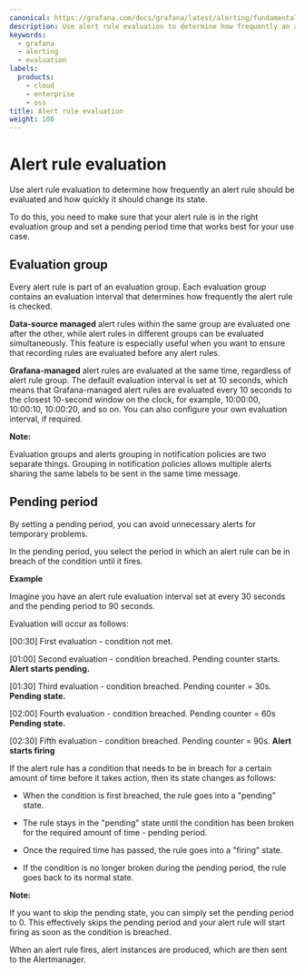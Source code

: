```yaml
---
canonical: https://grafana.com/docs/grafana/latest/alerting/fundamentals/alert-rules/rule-evaluation/
description: Use alert rule evaluation to determine how frequently an alert rule should be evaluated and how quickly it should change its state
keywords:
  - grafana
  - alerting
  - evaluation
labels:
  products:
    - cloud
    - enterprise
    - oss
title: Alert rule evaluation
weight: 108
---
```


# Alert rule evaluation

Use alert rule evaluation to determine how frequently an alert rule should be evaluated and how quickly it should change its state.

To do this, you need to make sure that your alert rule is in the right evaluation group and set a pending period time that works best for your use case.

## Evaluation group

Every alert rule is part of an evaluation group. Each evaluation group contains an evaluation interval that determines how frequently the alert rule is checked.

**Data-source managed** alert rules within the same group are evaluated one after the other, while alert rules in different groups can be evaluated simultaneously. This feature is especially useful when you want to ensure that recording rules are evaluated before any alert rules.

**Grafana-managed** alert rules are evaluated at the same time, regardless of alert rule group. The default evaluation interval is set at 10 seconds, which means that Grafana-managed alert rules are evaluated every 10 seconds to the closest 10-second window on the clock, for example, 10:00:00, 10:00:10, 10:00:20, and so on. You can also configure your own evaluation interval, if required.

**Note:**

Evaluation groups and alerts grouping in notification policies are two separate things. Grouping in notification policies allows multiple alerts sharing the same labels to be sent in the same time message.

## Pending period

By setting a pending period, you can avoid unnecessary alerts for temporary problems.

In the pending period, you select the period in which an alert rule can be in breach of the condition until it fires.

**Example**

Imagine you have an alert rule evaluation interval set at every 30 seconds and the pending period to 90 seconds.

Evaluation will occur as follows:

[00:30] First evaluation - condition not met.

[01:00] Second evaluation - condition breached.
Pending counter starts. **Alert starts pending.**

[01:30] Third evaluation - condition breached. Pending counter = 30s. **Pending state.**

[02:00] Fourth evaluation - condition breached. Pending counter = 60s **Pending state.**

[02:30] Fifth evaluation - condition breached. Pending counter = 90s. **Alert starts firing**

If the alert rule has a condition that needs to be in breach for a certain amount of time before it takes action, then its state changes as follows:

- When the condition is first breached, the rule goes into a "pending" state.

- The rule stays in the "pending" state until the condition has been broken for the required amount of time - pending period.

- Once the required time has passed, the rule goes into a "firing" state.

- If the condition is no longer broken during the pending period, the rule goes back to its normal state.

**Note:**

If you want to skip the pending state, you can simply set the pending period to 0. This effectively skips the pending period and your alert rule will start firing as soon as the condition is breached.

When an alert rule fires, alert instances are produced, which are then sent to the Alertmanager.
